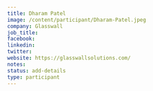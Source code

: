 ```yaml
---
title: Dharam Patel
image: /content/participant/Dharam-Patel.jpeg
company: Glasswall
job_title: 
facebook:
linkedin:
twitter:
website: https://glasswallsolutions.com/
notes:
status: add-details
type: participant
---
```


<!-- put more details about participant here -->
